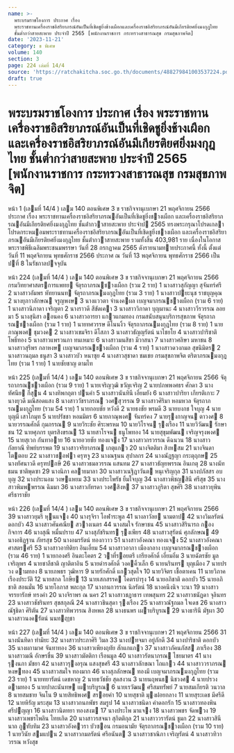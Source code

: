 ```yaml
---
name: >-
  พระบรมราชโองการ ประกาศ เรื่อง
  พระราชทานเครื่องราชอิสริยาภรณ์อันเป็นที่เชิดชูยิ่งช้างเผือกและเครื่องราชอิสริยาภรณ์อันมีเกียรติยศยิ่งมงกุฎไทย
  ชั้นต่ำกว่าสายสะพาย ประจำปี 2565 [พนักงานราชการ กระทรวงสาธารณสุข กรมสุขภาพจิต]
date: '2023-11-21'
category: ข พิเศษ
volume: 140
section: 3
page: 224 เล่มที่ 14/4
source: 'https://ratchakitcha.soc.go.th/documents/488279841003537224.pdf'
draft: true
---
```


# พระบรมราชโองการ ประกาศ เรื่อง พระราชทานเครื่องราชอิสริยาภรณ์อันเป็นที่เชิดชูยิ่งช้างเผือกและเครื่องราชอิสริยาภรณ์อันมีเกียรติยศยิ่งมงกุฎไทย ชั้นต่ำกว่าสายสะพาย ประจำปี 2565 [พนักงานราชการ กระทรวงสาธารณสุข กรมสุขภาพจิต]

หน้า 1 (เลมที่ 14/4 ) เลม 140 ตอนพิเศษ 3 ข ราชกิจจานุเบกษา 21 พฤศจิกายน 2566 ประกาศ เรื่อง พระราชทานเครื่องราชอิสริยาภรณอันเป็นที่เชิดชูยิ่งชางเผือก และเครื่องราชอิสริยาภรณอันมีเกียรติยศยิ่งมงกุฎไทย ชั้นต่ํากวาสายสะพาย ประจําป 2565 ทรงพระกรุณาโปรดเกลาโปรดกระหมอมพระราชทานเครื่องราชอิสริยาภรณอันเป็นที่เชิดชูยิ่งชางเผือก และเครื่องราชอิสริยาภรณอันมีเกียรติยศยิ่งมงกุฎไทย ชั้นต่ํากวาสายสะพาย รวมทั้งสิ้น 403,981 ราย เนื่องในโอกาสพระราชพิธีเฉลิมพระชนมพรรษา วันที่ 28 กรกฎาคม 2565 ดังรายนามทายประกาศนี้ ทั้งนี้ ตั้งแต่วันที่ 11 พฤศจิกายน พุทธศักราช 2566 ประกาศ ณ วันที่ 13 พฤศจิกายน พุทธศักราช 2566 เป็นปที่ 8 ในรัชกาลปจจุบัน

หน้า 224 (เลมที่ 14/4 ) เลม 140 ตอนพิเศษ 3 ข ราชกิจจานุเบกษา 21 พฤศจิกายน 2566 กรมวิทยาศาสตรการแพทย จัตุรถาภรณชางเผือก (รวม 2 ราย) 1 นางสาวสุกัญญา สุจันทร์ศรี 2 นางสาวอัมพร หัทยานนท จัตุรถาภรณมงกุฎไทย (รวม 3 ราย) 1 นางสาวปยะนุช ราชบุญคุณ 2 นางยุภาวลักษณ จรูญพงษ 3 นางแววตา จํานงคผล เบญจมาภรณชางเผือก (รวม 6 ราย) 1 นางสาวนิภาดา เจริญตา 2 นางราวดี สีขัดเคา 3 นางสาววิภาดา บุญมานะ 4 นางสาววีรวรรณ ลอยมา 5 นางสุนิสา ออนคง 6 นางสาวอารยา แกวแกมทอง กรมสนับสนุนบริการสุขภาพ จัตุรถาภรณชางเผือก (รวม 1 ราย) 1 นายทศวรรษ ดีโนนงิ้ว จัตุรถาภรณมงกุฎไทย (รวม 8 ราย) 1 นายภาณุพงศ ชุมวงค 2 นางสาวเขมจิรา ดีโสภา 3 นางสาวธัญญรัตน์ นาไชยโย 4 นางสาวปาริชาติ โพธิ์ทอง 5 นางสาวแพรวนภา ทนเหมาะ 6 นางสาวมนสิชา มีวาสนา 7 นางสาวศลิษา มหาชน 8 นางสาวสุรีพร กลาหงษ เบญจมาภรณชางเผือก (รวม 4 ราย) 1 นางสาวดวงกมล สุขนิมิตร 2 นางสาวนฤมล ธนูสา 3 นางสาวบัว หนาซุย 4 นางสาวสุชาดา ชมเชย กรมสุขภาพจิต ตริตาภรณมงกุฎไทย (รวม 1 ราย) 1 นายชัยชาญ ตามไท

หน้า 225 (เลมที่ 14/4 ) เลม 140 ตอนพิเศษ 3 ข ราชกิจจานุเบกษา 21 พฤศจิกายน 2566 จัตุรถาภรณชางเผือก (รวม 9 ราย) 1 นายเจริญวุฒิ ขวัญเจริญ 2 นายปภพพงศธร ศักดา 3 นางทัศนีย กี่สุน 4 นางทิพกฤตา ปนคํา 5 นางสาวนันทินี เอี่ยมยัง 6 นางสาวปาริยา เกียรติเกาะ 7 นางยุวดี มณีสอดแสง 8 นางสาววัชราภรณ วงศสุวรรณ 9 นางสาวศิริมา หอมหวล จัตุรถาภรณมงกุฎไทย (รวม 54 ราย) 1 นายกอบชัย หวังดี 2 นายธงชัย พรมดี 3 นายบงกช ใจบุญ 4 นายบุญมี เสาโกมุท 5 นายปรัชชา หอมมิตร 6 นายภาณุพงศ จันทร์คง 7 นายรุงกาญจน ตาวงศ 8 นายวรรณศักดิ์ กุมภรรณ 9 นายวิระชัย ศิระพรหม 10 นายวิโรจน รุงเรือง 11 นายวิวัฒน รักษาชน 12 นายศุภกร บุตรสิงขรณ 13 นายสาโรจน ธนูโพทอง 14 นายสุขุมพัฒน เจริญจรุงพงศ 15 นายสุเวก กันทาอาย 16 นายอวยชัย ทองแจง 17 นางสาวกรวรรณ ดีฉนวน 18 นางสาวกัลยาณี ทิพย์บรรพต 19 นางสาวจริยาภรณ เกตุแกว 20 นางจิตติมา สิงหสม 21 นางจินดา โตตอบ 22 นางสาวชอฟา ครุฑจู 23 นางณฐนน สุปาลกร 24 นางณัฏฐญา กระตุฤกษ 25 นางทัศนาวดี ครุฑปกษี 26 นางสาวธมลวรรณ แสนทม 27 นางสาวธัญยพรรณ อินเกตุ 28 นางนัทธมน ชาติพุดซา 29 นางนิภา คลายมาลา 30 นางสาวเนฐิฎาวันต หนุเจริญกุล 31 นางปภัสสร อบบุญ 32 นางประนอม วงษแหยม 33 นางประไพรัช ยิ้มใจบุญ 34 นางสาวพิชญสินี ศรีสุข 35 นางสาวพิมพพรรณ ฉิมมา 36 นางสาวภัทรดา วงศสิงห 37 นางสาวภูริตา สุขศิริ 38 นางสาวยุพิน ศรีธาราชัย

หน้า 226 (เลมที่ 14/4 ) เลม 140 ตอนพิเศษ 3 ข ราชกิจจานุเบกษา 21 พฤศจิกายน 2566 39 นางสาวยุมรี หุนแจง 40 นางรุจิรา โอฬาระพูล 41 นางลาวัลย นามตาป 42 นางวิมลรัตน์ ดอกบัว 43 นางสาวศันศณีย สวางเนตร 44 นางสมใจ รักษาชน 45 นางสาวสิรินารถ กองกิจการ 46 นางสุณี หมื่นปราบ 47 นางสุภัชรินทร รุงเพียร 48 นางสาวสุรัตน์ ศุภลักษณ 49 นางอธิฏฐาน ภัทรสุข 50 นางอมรรัตน์ ทองกวาว 51 นางสาวอังคณา ทองแจง 52 นางสาวอังคณา ศาสตรศรี 53 นางสาวอาทิติยา อินเอี่ยม 54 นางสาวอาภา เมืองกลาง เบญจมาภรณชางเผือก (รวม 46 ราย) 1 นายกองศรี อินตะโคตร 2 วาที่รอยตรี เกรียงศักดิ์ เอี่ยมอิ่ม 3 นายฉัตรชัย มูลเจริญพร 4 นายชาลีชาติ ญาติตาอิน 5 นายดํารงศักดิ์ วงคคิ้วเล็ก 6 นายนรินทร บุญเมือง 7 นายปรวง ดามทอง 8 นายภพธร วุฒิหาร 9 นายรักศักดิ์ แกวสุดใจ 10 นายวิจิตร เชื้อตาเคน 11 นายวิภาค เรืองประวัติ 12 นายสกล โกษีย 13 นายเสกสรรค โคตรบํารุง 14 นายอภิชาติ ดอกบัว 15 นายอภิชาติ สอนมั่น 16 นายโอภาส พละกุล 17 นางกนกวรรณ นิลรัตน์ 18 นางคนึงนิจ วะนา 19 นางสาวจรรยารักษ์ ทรงคํา 20 นางจิราพร ณ นคร 21 นางสาวชฎาธาร เทพสุนทร 22 นางสาวชนัฎดา จุลินทร 23 นางสาวชัชรินทร สุขสกุลณี 24 นางสาวชินสุดา รุงเรือง 25 นางสาวณัฐกมล ใจเดช 26 นางสาวณัฐธิดา ศิริตัน 27 นางสาวทิพวรรณ สิงหพล 28 นางธนพร เผาบริบูรณ 29 นางธารินี มัฐผา 30 นางสาวนงครัตน์ นนทฤาชา

หน้า 227 (เลมที่ 14/4 ) เลม 140 ตอนพิเศษ 3 ข ราชกิจจานุเบกษา 21 พฤศจิกายน 2566 31 นางนันทิดา ทํามิยะ 32 นางสาวประภาศิริ วิมล 33 นางปทจมา อยู่ภักดี 34 นางปาริชาติ ดอกบัว 35 นางผกามาศ จันทาทอง 36 นางสาวเพียงฤทัย สักแกแกว 37 นางสาวภัคนภัสส ภาเรือง 38 นางสาวมณี อักษรชื่น 39 นางสาวมัตติกา เรือนมูล 40 นางสาวรัตนาภรณ ไชยมาตร 41 นางรุงนภา มัชยา 42 นางสาวรุงอรุณ แสงสุขศรี 43 นางสาวลักขณา โถแกว 44 นางสาววราภรณ หงษทอง 45 นางสาวสมใจ ทองมาก 46 นางสุภลักษณ ทองมี เบญจมาภรณมงกุฎไทย (รวม 23 ราย) 1 นายทยารัตน์ เดชหาญ 2 นายธวัชชัย สุดสงวน 3 นายนฤพนธ นิชวงศ 4 นายปรวง ดามทอง 5 นายปาละนันทษ เผาบริบูรณ 6 นายเรวัฒน ศรีสมทรัพย์ 7 นายสมเกียรติ วนวาล 8 นายสมชาย จินโน 9 นายสิทธิพงศ สรอยคํา 10 นายสุชาติ มุงฝอยกลาง 11 นายสุระเดช มีศรีดี 12 นายหิรัญ มระสุม 13 นางสาวกนกพัชร สมรูป 14 นางสาวชนิดา คําดอกรัก 15 นางสาวทองพิน ศรีปญญา 16 นางสาวนิตทยา ทองสงฆ 17 นางประไพ มาแจง 18 นางสาวพชร จัดพวง 19 นางสาวเพชรไพลิน ไทยเกิด 20 นางสาวรสจนา สุกิตติกุล 21 นางสาววรารัตน์ ชูมก 22 นางสาวสินีนาถ ภูทับทิม 23 นางสาวอังควรา บัวซอน กรมอนามัย จัตุรถาภรณชางเผือก (รวม 10 ราย) 1 นายวินัย สมแปน 2 นางสาวกมลรัตน์ ศรีอนันต 3 นางสาวชาณิภา เจริญรัตน์ 4 นางสาวทิวาวรรณ หวังสุข
